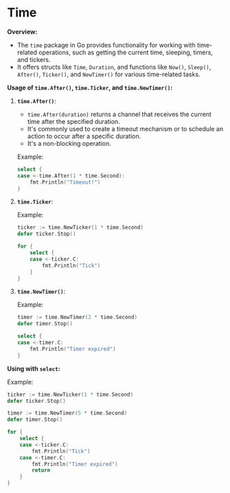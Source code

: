# Time

**Overview:**

* The `time` package in Go provides functionality for working with time-related operations, such as getting the current time, sleeping, timers, and tickers.
* It offers structs like `Time`, `Duration`, and functions like `Now()`, `Sleep()`, `After()`, `Ticker()`, and `NewTimer()` for various time-related tasks.

**Usage of `time.After()`, `time.Ticker`, and `time.NewTimer()`:**

1.  **`time.After()`**:

    * `time.After(duration)` returns a channel that receives the current time after the specified duration.
    * It's commonly used to create a timeout mechanism or to schedule an action to occur after a specific duration.
    * It's a non-blocking operation.

    Example:

    ```go
    select {
    case <-time.After(1 * time.Second):
        fmt.Println("Timeout!")
    }
    ```
2.  **`time.Ticker`**:

    Example:

    ```go
    ticker := time.NewTicker(1 * time.Second)
    defer ticker.Stop()

    for {
        select {
        case <-ticker.C:
            fmt.Println("Tick")
        }
    }
    ```
3.  **`time.NewTimer()`**:

    Example:

    ```go
    timer := time.NewTimer(2 * time.Second)
    defer timer.Stop()

    select {
    case <-timer.C:
        fmt.Println("Timer expired")
    }
    ```

**Using with `select`:**

Example:

```go
ticker := time.NewTicker(1 * time.Second)
defer ticker.Stop()

timer := time.NewTimer(5 * time.Second)
defer timer.Stop()

for {
    select {
    case <-ticker.C:
        fmt.Println("Tick")
    case <-timer.C:
        fmt.Println("Timer expired")
        return
    }
}
```
